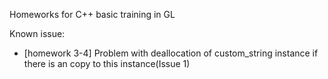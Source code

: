 Homeworks for C++ basic training in GL


Known issue:
* [homework 3-4] Problem with deallocation of custom_string instance if there is an copy to this instance(Issue 1)
